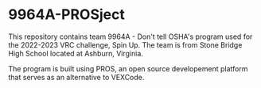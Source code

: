 # 9964A-PROSject
This repository contains team 9964A - Don't tell OSHA's program used for the 2022-2023 VRC challenge, Spin Up. The team is from Stone Bridge High School located at Ashburn, Virginia.

The program is built using PROS, an open source developement platform that serves as an alternative to VEXCode.
